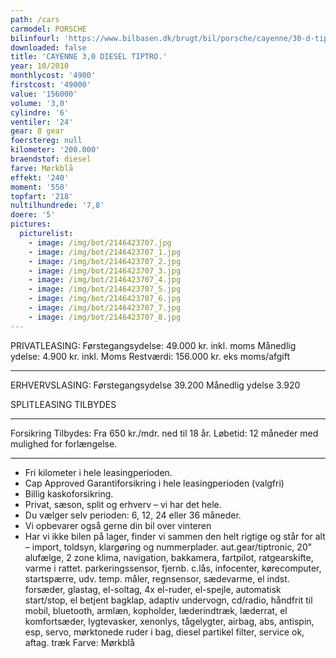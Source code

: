 ```yaml
---
path: /cars
carmodel: PORSCHE
bilinfourl: 'https://www.bilbasen.dk/brugt/bil/porsche/cayenne/30-d-tiptr-5d/3751138'
downloaded: false
title: 'CAYENNE 3,0 DIESEL TIPTRO.'
year: 10/2010
monthlycost: '4900'
firstcost: '49000'
value: '156000'
volume: '3,0'
cylindre: '6'
ventiler: '24'
gear: 8 gear
foerstereg: null
kilometer: '200.000'
braendstof: diesel
farve: Mørkblå
effekt: '240'
moment: '550'
topfart: '218'
nultilhundrede: '7,8'
doere: '5'
pictures:
  picturelist:
    - image: /img/bot/2146423707.jpg
    - image: /img/bot/2146423707_1.jpg
    - image: /img/bot/2146423707_2.jpg
    - image: /img/bot/2146423707_3.jpg
    - image: /img/bot/2146423707_4.jpg
    - image: /img/bot/2146423707_5.jpg
    - image: /img/bot/2146423707_6.jpg
    - image: /img/bot/2146423707_7.jpg
    - image: /img/bot/2146423707_8.jpg
---
```

PRIVATLEASING:
Førstegangsydelse: 49.000 kr. inkl. moms
Månedlig ydelse: 4.900 kr. inkl. Moms
Restværdi: 156.000 kr. eks moms/afgift
________________________________

ERHVERVSLASING:
Førstegangsydelse 39.200
Månedlig ydelse 3.920

SPLITLEASING TILBYDES
________________________________

Forsikring Tilbydes:
Fra 650 kr./mdr. ned til 18 år. 
Løbetid: 12 måneder med mulighed for forlængelse.
________________________________

* Fri kilometer i hele leasingperioden.
* Cap Approved Garantiforsikring i hele leasingperioden (valgfri)
* Billig kaskoforsikring.
* Privat, sæson, split og erhverv – vi har det hele.
* Du vælger selv perioden: 6, 12, 24 eller 36 måneder.
* Vi opbevarer også gerne din bil over vinteren
* Har vi ikke bilen på lager, finder vi sammen den helt rigtige og står for alt – import, toldsyn, klargøring og nummerplader.
aut.gear/tiptronic, 20" alufælge, 2 zone klima, navigation, bakkamera, fartpilot, ratgearskifte, varme i rattet. parkeringssensor, fjernb. c.lås, infocenter, kørecomputer, startspærre, udv. temp. måler, regnsensor, sædevarme, el indst. forsæder, glastag, el-soltag, 4x el-ruder, el-spejle, automatisk start/stop, el betjent bagklap, adaptiv undervogn, cd/radio, håndfrit til mobil, bluetooth, armlæn, kopholder, læderindtræk, læderrat, el komfortsæder, lygtevasker, xenonlys, tågelygter, airbag, abs, antispin, esp, servo, mørktonede ruder i bag, diesel partikel filter, service ok, aftag. træk
Farve: Mørkblå
